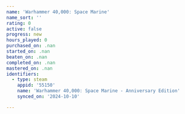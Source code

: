 ```yaml
---
name: 'Warhammer 40,000: Space Marine'
name_sort: ''
rating: 0
active: false
progress: new
hours_played: 0
purchased_on: .nan
started_on: .nan
beaten_on: .nan
completed_on: .nan
mastered_on: .nan
identifiers:
  - type: steam
    appid: '55150'
    name: 'Warhammer 40,000: Space Marine - Anniversary Edition'
    synced_on: '2024-10-10'

---
```

